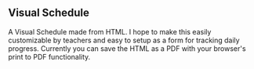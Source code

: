 Visual Schedule
---------------

A Visual Schedule made from HTML.
I hope to make this easily customizable by teachers and easy to setup as a form for tracking daily progress.
Currently you can save the HTML as a PDF with your browser's print to PDF functionality.
